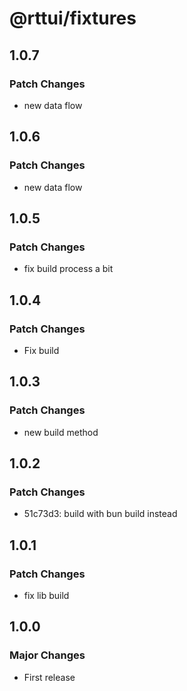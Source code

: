# @rttui/fixtures

## 1.0.7

### Patch Changes

- new data flow

## 1.0.6

### Patch Changes

- new data flow

## 1.0.5

### Patch Changes

- fix build process a bit

## 1.0.4

### Patch Changes

- Fix build

## 1.0.3

### Patch Changes

- new build method

## 1.0.2

### Patch Changes

- 51c73d3: build with bun build instead

## 1.0.1

### Patch Changes

- fix lib build

## 1.0.0

### Major Changes

- First release
